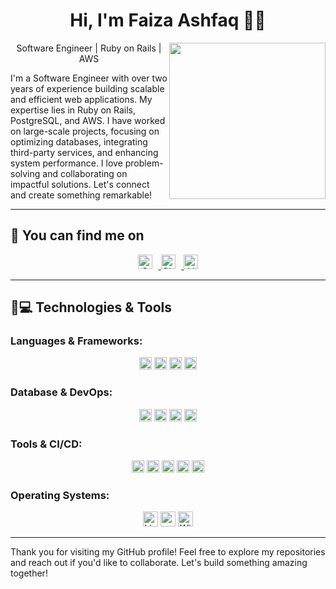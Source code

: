 <h1 align="center">Hi, I'm Faiza Ashfaq 👨‍💻</h1>
<img src="https://media.giphy.com/media/j0HjChGV0J44KrrlGv/giphy.gif" width="250px" align="right"/>

<p align="center">
  Software Engineer | Ruby on Rails | AWS 
</p>

<p>
  I'm a Software Engineer with over two years of experience building scalable and efficient web applications. My expertise lies in Ruby on Rails, PostgreSQL, and AWS. I have worked on large-scale projects, focusing on optimizing databases, integrating third-party services, and enhancing system performance. I love problem-solving and collaborating on impactful solutions. Let's connect and create something remarkable! 
</p>

---

## 🤝 You can find me on

<p align="center">
  <a href="mailto:faizahashfaq@gmail.com">
    <img src="https://img.shields.io/badge/gmail-%23EA4335.svg?style=plastic&logo=gmail&logoColor=white" alt="Gmail" height="23" style="margin-right: 10px;"/>
  </a>
  <a href="https://github.com/faizahashfaq">
    <img src="https://img.shields.io/badge/github-%23181717.svg?style=plastic&logo=github&logoColor=white" alt="GitHub" height="23" style="margin-right: 10px;"/>
  </a>
  <a href="https://www.linkedin.com/in/faizahashfaq/">
    <img src="https://img.shields.io/badge/linkedin-%230A66C2.svg?style=plastic&logo=linkedin&logoColor=white" alt="LinkedIn" height="23"/>
  </a>
</p>

---

## 🚀💻 Technologies & Tools

### Languages & Frameworks:
<p align="center">
  <img src="https://img.shields.io/badge/Ruby-%23CC342D.svg?style=plastic&logo=ruby&logoColor=white" alt="Ruby" height="20"/>
  <img src="https://img.shields.io/badge/Rails-%23CC0000.svg?style=plastic&logo=ruby-on-rails&logoColor=white" alt="Rails" height="20"/>
  <img src="https://img.shields.io/badge/JavaScript-%23F7DF1E.svg?style=plastic&logo=javascript&logoColor=white" alt="JavaScript" height="20"/>
  <img src="https://img.shields.io/badge/ReactJS-%2361DAFB.svg?style=plastic&logo=react&logoColor=white" alt="ReactJS" height="20"/>
</p>

### Database & DevOps:
<p align="center">
  <img src="https://img.shields.io/badge/PostgreSQL-%23336791.svg?style=plastic&logo=postgresql&logoColor=white" alt="PostgreSQL" height="20"/>
  <img src="https://img.shields.io/badge/DynamoDB-4053D6?style=plastic&logo=amazondynamodb&logoColor=white" alt="DynamoDB" height="20"/>
  <img src="https://img.shields.io/badge/Redis-%23DC382D.svg?style=plastic&logo=redis&logoColor=white" alt="Redis" height="20"/>
  <img src="https://img.shields.io/badge/AWS-%23232F3E.svg?style=plastic&logo=amazon-aws&logoColor=white" alt="AWS" height="20"/>
</p>

### Tools & CI/CD:
<p align="center">
  <img src="https://img.shields.io/badge/Git-%23F05032.svg?style=plastic&logo=git&logoColor=white" alt="Git" height="20"/>
  <img src="https://img.shields.io/badge/Docker-%23007ACC.svg?style=plastic&logo=docker&logoColor=white" alt="Docker" height="20"/>
  <img src="https://img.shields.io/badge/GitHub-%23121011.svg?style=plastic&logo=github&logoColor=white" alt="GitHub" height="20"/>
  <img src="https://img.shields.io/badge/GitHub%20Workflows-2088FF?style=plastic&logo=githubactions&logoColor=white" alt="GitHub Workflows" height="20"/>
  <img src="https://img.shields.io/badge/Jira-0052CC?style=plastic&logo=jira&logoColor=white" alt="Jira" height="20"/>
</p>

### Operating Systems:
<p align="center">
  <img alt="Linux" src="https://img.shields.io/badge/Linux-FCC624?style=plastic&logo=linux&logoColor=black" height="24">
  <img alt="macOS" src="https://img.shields.io/badge/macOS-000000?style=plastic&logo=apple&logoColor=white" height="24">
  <img alt="Windows" src="https://img.shields.io/badge/Windows-0078D6?style=plastic&logo=windows&logoColor=white" height="24">
</p>

---

Thank you for visiting my GitHub profile! Feel free to explore my repositories and reach out if you'd like to collaborate. Let's build something amazing together!

